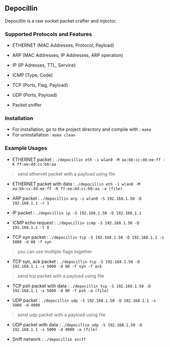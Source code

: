 Depocillin
---

Depocillin is a raw socket packet crafter and injector.

### Supported Protocols and Features
- ETHERNET (MAC Addresses, Protocol, Payload)
- ARP (MAC Addresses, IP Addresses, ARP operation)
- IP (IP Adresses, TTL, Service)
- ICMP (Type, Code)
- TCP (Ports, Flag, Payload)
- UDP (Ports, Payload)

- Packet sniffer

### Installation
* For installation, go to the project directory and compile with : 
    `make`
* For uninstallation : 
    `make clean`

### Example Usages
* ETHERNET packet :
    `./depocillin eth -i wlan0 -M aa:bb:cc:dd:ee:ff -K ff:ee:dd:cc:bb:aa`

> send ethernet packet with a payload using file
* ETHERNET packet with data :
    `./depocillin eth -i wlan0 -M aa:bb:cc:dd:ee:ff -K ff:ee:dd:cc:bb:aa -a (file)`

* ARP packet :
    `./depocillin arp -i wlan0 -S 192.168.1.50 -D 192.168.1.1 -r 1`

* IP packet :
    `./depocillin ip -S 192.168.1.50 -D 192.168.1.1`

* ICMP echo request :
    `./depocillin icmp -S 192.168.1.50 -D 192.168.1.1 -t 8`

* TCP syn packet :
     `./depocillin tcp -S 192.168.1.50 -D 192.168.1.1 -s 5000 -d 80 -f syn`

> you can use multiple flags together
* TCP syn, ack packet :
     `./depocillin tcp -S 192.168.1.50 -D 192.168.1.1 -s 5000 -d 80 -f syn -f ack`

> send tcp packet with a payload using file
* TCP psh packet with data :
     `./depocillin tcp -S 192.168.1.50 -D 192.168.1.1 -s 5000 -d 80 -f psh -a (file)`

* UDP packet :
     `./depocillin udp -S 192.168.1.50 -D 192.168.1.1 -s 5000 -d 4000`

> send udp packet with a payload using file
* UDP packet with data :
     `./depocillin udp -S 192.168.1.50 -D 192.168.1.1 -s 5000 -d 4000 -a (file)`

* Sniff network :
    `./depocillin sniff`
